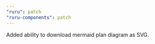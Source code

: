```yaml
---
"ruru": patch
"ruru-components": patch
---
```


Added ability to download mermaid plan diagram as SVG.
